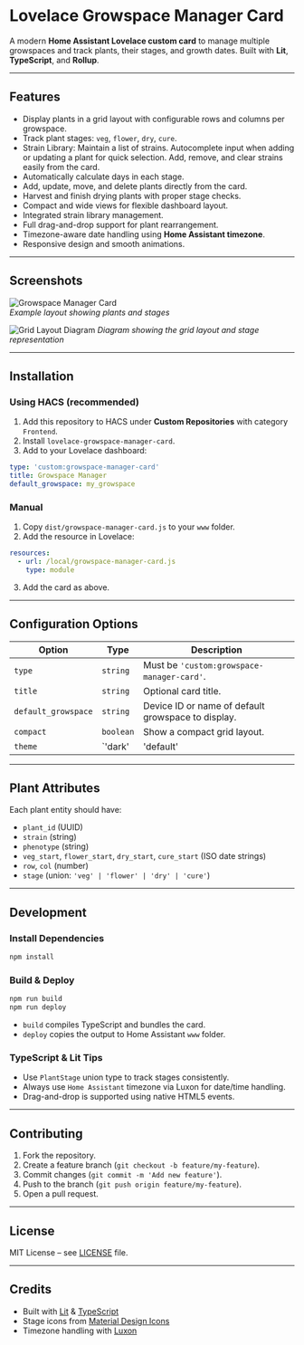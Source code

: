 # Lovelace Growspace Manager Card

A modern **Home Assistant Lovelace custom card** to manage multiple growspaces and track plants, their stages, and growth dates. Built with **Lit**, **TypeScript**, and **Rollup**.

---

## Features

- Display plants in a grid layout with configurable rows and columns per growspace.
- Track plant stages: `veg`, `flower`, `dry`, `cure`.
- Strain Library:
  Maintain a list of strains.
  Autocomplete input when adding or updating a plant for quick selection.
  Add, remove, and clear strains easily from the card.
- Automatically calculate days in each stage.
- Add, update, move, and delete plants directly from the card.
- Harvest and finish drying plants with proper stage checks.
- Compact and wide views for flexible dashboard layout.
- Integrated strain library management.
- Full drag-and-drop support for plant rearrangement.
- Timezone-aware date handling using **Home Assistant timezone**.
- Responsive design and smooth animations.

---

## Screenshots

![Growspace Manager Card](docs/screenshot.png)  
*Example layout showing plants and stages*

![Grid Layout Diagram](docs/grid-layout.png)
*Diagram showing the grid layout and stage representation*

---

## Installation

### Using HACS (recommended)
1. Add this repository to HACS under **Custom Repositories** with category `Frontend`.
2. Install `lovelace-growspace-manager-card`.
3. Add to your Lovelace dashboard:
```yaml
type: 'custom:growspace-manager-card'
title: Growspace Manager
default_growspace: my_growspace
```

### Manual
1. Copy `dist/growspace-manager-card.js` to your `www` folder.
2. Add the resource in Lovelace:
```yaml
resources:
  - url: /local/growspace-manager-card.js
    type: module
```
3. Add the card as above.

---

## Configuration Options

| Option               | Type          | Description |
|---------------------|---------------|-------------|
| `type`              | `string`      | Must be `'custom:growspace-manager-card'`. |
| `title`             | `string`      | Optional card title. |
| `default_growspace` | `string`      | Device ID or name of default growspace to display. |
| `compact`           | `boolean`     | Show a compact grid layout. |
| `theme`             | `'dark' | 'default' | 'green'` | Optional color theme. |

---

## Plant Attributes

Each plant entity should have:

- `plant_id` (UUID)
- `strain` (string)
- `phenotype` (string)
- `veg_start`, `flower_start`, `dry_start`, `cure_start` (ISO date strings)
- `row`, `col` (number)
- `stage` (union: `'veg' | 'flower' | 'dry' | 'cure'`)

---

## Development

### Install Dependencies

```bash
npm install
```

### Build & Deploy

```bash
npm run build
npm run deploy
```

- `build` compiles TypeScript and bundles the card.
- `deploy` copies the output to Home Assistant `www` folder.

### TypeScript & Lit Tips

- Use `PlantStage` union type to track stages consistently.
- Always use `Home Assistant` timezone via Luxon for date/time handling.
- Drag-and-drop is supported using native HTML5 events.

---

## Contributing

1. Fork the repository.
2. Create a feature branch (`git checkout -b feature/my-feature`).
3. Commit changes (`git commit -m 'Add new feature'`).
4. Push to the branch (`git push origin feature/my-feature`).
5. Open a pull request.

---

## License

MIT License – see [LICENSE](LICENSE) file.

---

## Credits

- Built with [Lit](https://lit.dev/) & [TypeScript](https://www.typescriptlang.org/)
- Stage icons from [Material Design Icons](https://materialdesignicons.com/)
- Timezone handling with [Luxon](https://moment.github.io/luxon/)

